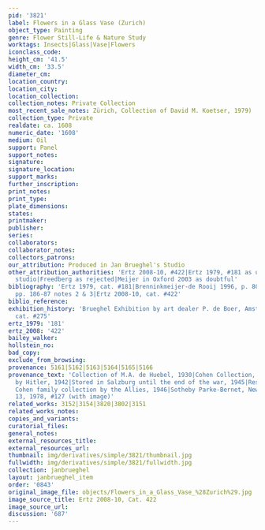 ```yaml
---
pid: '3821'
label: Flowers in a Glass Vase (Zurich)
object_type: Painting
genre: Flower Still-Life & Nature Study
worktags: Insects|Glass|Vase|Flowers
iconclass_code:
height_cm: '41.5'
width_cm: '33.5'
diameter_cm:
location_country:
location_city:
location_collection:
collection_notes: Private Collection
most_recent_sale_notes: Zürich, Collection of David M. Koetser, 1979)
collection_type: Private
realdate: ca. 1608
numeric_date: '1608'
medium: Oil
support: Panel
support_notes:
signature:
signature_location:
support_marks:
further_inscription:
print_notes:
print_type:
plate_dimensions:
states:
printmaker:
publisher:
series:
collaborators:
collaborator_notes:
collectors_patrons:
our_attribution: Produced in Jan Brueghel's Studio
other_attribution_authorities: 'Ertz 2008-10, #422|Ertz 1979, #181 as uncertain, possibly
  studio|Freedberg as rejected|Meijer in Oxford 2003 as doubtful'
bibliography: 'Ertz 1979, cat. #181|Brenninkmeijer-de Rooij 1996, p. 80|Oxford 2003,
  pp. 186-87 notes 2 & 3|Ertz 2008-10, cat. #422'
biblio_reference:
exhibition_history: 'Brueghel Exhibition by art dealer P. de Boer, Amsterdam, 1934,
  cat. #275'
ertz_1979: '181'
ertz_2008: '422'
bailey_walker:
hollstein_no:
bad_copy:
exclude_from_browsing:
provenance: 5161|5162|5163|5164|5165|5166
provenance_text: 'Collection of M.A. de Huebel, 1930|Cohen Collection, Amsterdam|Seized
  by Hitler, 1942|Stored in Salzburg until the end of the war, 1945|Restored to the
  Cohen family collection by the Allies, 1946|Sotheby Parke-Bernet, New York, January
  13, 1978, #127 (with image)'
related_works: 3152|3154|3820|3802|3151
related_works_notes:
copies_and_variants:
curatorial_files:
general_notes:
external_resources_title:
external_resources_url:
thumbnail: img/derivatives/simple/3821/thumbnail.jpg
fullwidth: img/derivatives/simple/3821/fullwidth.jpg
collection: janbrueghel
layout: janbrueghel_item
order: '0843'
original_image_file: objects/Flowers_in_a_Glass_Vase_%28Zurich%29.jpg
image_source_title: Ertz 2008-10, Cat. 422
image_source_url:
discussion: '687'
---
```

